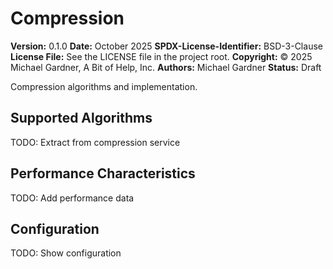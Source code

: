 # Compression

**Version:** 0.1.0
**Date:** October 2025
**SPDX-License-Identifier:** BSD-3-Clause
**License File:** See the LICENSE file in the project root.
**Copyright:** © 2025 Michael Gardner, A Bit of Help, Inc.
**Authors:** Michael Gardner
**Status:** Draft

Compression algorithms and implementation.

## Supported Algorithms

TODO: Extract from compression service

## Performance Characteristics

TODO: Add performance data

## Configuration

TODO: Show configuration

